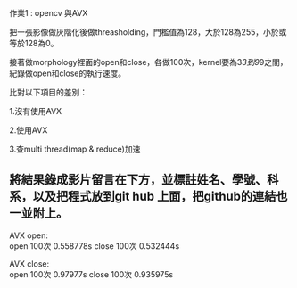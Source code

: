 作業1 : opencv 與AVX

把一張影像做灰階化後做threasholding，門檻值為128，大於128為255，小於或等於128為0。

接著做morphology裡面的open和close，各做100次，kernel要為3*3到9*9之間，紀錄做open和close的執行速度。

比對以下項目的差別：

1.沒有使用AVX

2.使用AVX

3.查multi thread(map & reduce)加速

將結果錄成影片留言在下方，並標註姓名、學號、科系，以及把程式放到git hub 上面，把github的連結也一並附上。
----------------------------------------------------------------------------------------------------------------------------
AVX open:  
open 100次 0.558778s
close 100次 0.532444s

AVX close:  
open 100次 0.97977s
close 100次 0.935975s